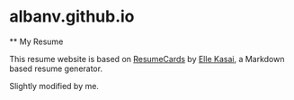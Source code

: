 # albanv.github.io
** My Resume

This resume website is based on [ResumeCards](https://github.com/ellekasai/resumecards) by [Elle Kasai](http://ellekasai.com/), a Markdown based resume generator.

Slightly modified by me.
